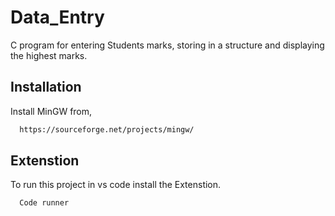 # Data_Entry

C program for entering Students marks, storing in a structure and displaying the highest marks.


## Installation

Install MinGW from, 

```bash
  https://sourceforge.net/projects/mingw/

```
    
## Extenstion

To run this project in vs code install the Extenstion.

```bash
  Code runner
```

